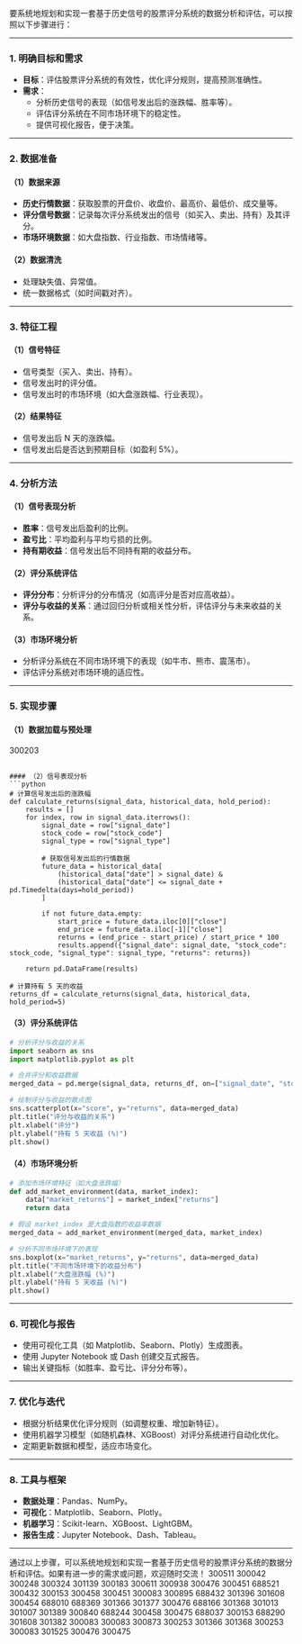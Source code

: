 要系统地规划和实现一套基于历史信号的股票评分系统的数据分析和评估，可以按照以下步骤进行：

---

### 1. **明确目标和需求**
- **目标**：评估股票评分系统的有效性，优化评分规则，提高预测准确性。
- **需求**：
    - 分析历史信号的表现（如信号发出后的涨跌幅、胜率等）。
    - 评估评分系统在不同市场环境下的稳定性。
    - 提供可视化报告，便于决策。

---

### 2. **数据准备**
#### （1）数据来源
- **历史行情数据**：获取股票的开盘价、收盘价、最高价、最低价、成交量等。
- **评分信号数据**：记录每次评分系统发出的信号（如买入、卖出、持有）及其评分。
- **市场环境数据**：如大盘指数、行业指数、市场情绪等。

#### （2）数据清洗
- 处理缺失值、异常值。
- 统一数据格式（如时间戳对齐）。

---

### 3. **特征工程**
#### （1）信号特征
- 信号类型（买入、卖出、持有）。
- 信号发出时的评分值。
- 信号发出时的市场环境（如大盘涨跌幅、行业表现）。

#### （2）结果特征
- 信号发出后 N 天的涨跌幅。
- 信号发出后是否达到预期目标（如盈利 5%）。

---

### 4. **分析方法**
#### （1）信号表现分析
- **胜率**：信号发出后盈利的比例。
- **盈亏比**：平均盈利与平均亏损的比例。
- **持有期收益**：信号发出后不同持有期的收益分布。

#### （2）评分系统评估
- **评分分布**：分析评分的分布情况（如高评分是否对应高收益）。
- **评分与收益的关系**：通过回归分析或相关性分析，评估评分与未来收益的关系。

#### （3）市场环境分析
- 分析评分系统在不同市场环境下的表现（如牛市、熊市、震荡市）。
- 评估评分系统对市场环境的适应性。

---

### 5. **实现步骤**
#### （1）数据加载与预处理
300203

```

#### （2）信号表现分析
```python
# 计算信号发出后的涨跌幅
def calculate_returns(signal_data, historical_data, hold_period):
    results = []
    for index, row in signal_data.iterrows():
        signal_date = row["signal_date"]
        stock_code = row["stock_code"]
        signal_type = row["signal_type"]
        
        # 获取信号发出后的行情数据
        future_data = historical_data[
            (historical_data["date"] > signal_date) & 
            (historical_data["date"] <= signal_date + pd.Timedelta(days=hold_period))
        ]
        
        if not future_data.empty:
            start_price = future_data.iloc[0]["close"]
            end_price = future_data.iloc[-1]["close"]
            returns = (end_price - start_price) / start_price * 100
            results.append({"signal_date": signal_date, "stock_code": stock_code, "signal_type": signal_type, "returns": returns})
    
    return pd.DataFrame(results)

# 计算持有 5 天的收益
returns_df = calculate_returns(signal_data, historical_data, hold_period=5)
```

#### （3）评分系统评估
```python
# 分析评分与收益的关系
import seaborn as sns
import matplotlib.pyplot as plt

# 合并评分和收益数据
merged_data = pd.merge(signal_data, returns_df, on=["signal_date", "stock_code"])

# 绘制评分与收益的散点图
sns.scatterplot(x="score", y="returns", data=merged_data)
plt.title("评分与收益的关系")
plt.xlabel("评分")
plt.ylabel("持有 5 天收益 (%)")
plt.show()
```

#### （4）市场环境分析
```python
# 添加市场环境特征（如大盘涨跌幅）
def add_market_environment(data, market_index):
    data["market_returns"] = market_index["returns"]
    return data

# 假设 market_index 是大盘指数的收益率数据
merged_data = add_market_environment(merged_data, market_index)

# 分析不同市场环境下的表现
sns.boxplot(x="market_returns", y="returns", data=merged_data)
plt.title("不同市场环境下的收益分布")
plt.xlabel("大盘涨跌幅 (%)")
plt.ylabel("持有 5 天收益 (%)")
plt.show()
```

---

### 6. **可视化与报告**
- 使用可视化工具（如 Matplotlib、Seaborn、Plotly）生成图表。
- 使用 Jupyter Notebook 或 Dash 创建交互式报告。
- 输出关键指标（如胜率、盈亏比、评分分布等）。

---

### 7. **优化与迭代**
- 根据分析结果优化评分规则（如调整权重、增加新特征）。
- 使用机器学习模型（如随机森林、XGBoost）对评分系统进行自动化优化。
- 定期更新数据和模型，适应市场变化。

---

### 8. **工具与框架**
- **数据处理**：Pandas、NumPy。
- **可视化**：Matplotlib、Seaborn、Plotly。
- **机器学习**：Scikit-learn、XGBoost、LightGBM。
- **报告生成**：Jupyter Notebook、Dash、Tableau。

---

通过以上步骤，可以系统地规划和实现一套基于历史信号的股票评分系统的数据分析和评估。如果有进一步的需求或问题，欢迎随时交流！
300511
300042
300248
300324
301139
300183
300611
300938
300476
300451
688521
300432
300153
300458
300451
300083
300895
688432
301396
301608
300454
688010
688369
301366
301377
300476
688166
301368
301013
301007
301389
300840
688244
300458
300475
688037
300153
688290
301608
301382
300083
300083
300873
300253
301366
301368
300253
300083
301525
300476
300475

